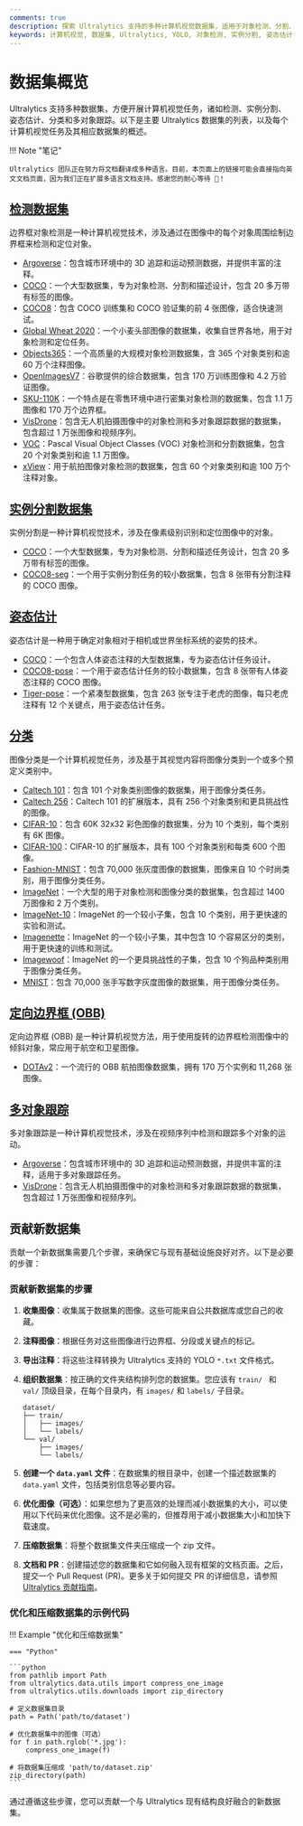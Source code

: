 ```yaml
---
comments: true
description: 探索 Ultralytics 支持的多种计算机视觉数据集，适用于对象检测、分割、姿态估计、图像分类和多对象跟踪。
keywords: 计算机视觉, 数据集, Ultralytics, YOLO, 对象检测, 实例分割, 姿态估计, 图像分类, 多对象跟踪
---
```


# 数据集概览

Ultralytics 支持多种数据集，方便开展计算机视觉任务，诸如检测、实例分割、姿态估计、分类和多对象跟踪。以下是主要 Ultralytics 数据集的列表，以及每个计算机视觉任务及其相应数据集的概述。

!!! Note "笔记"

    Ultralytics 团队正在努力将文档翻译成多种语言。目前，本页面上的链接可能会直接指向英文文档页面，因为我们正在扩展多语言文档支持。感谢您的耐心等待 🙏！

## [检测数据集](/../datasets/detect/index.md)

边界框对象检测是一种计算机视觉技术，涉及通过在图像中的每个对象周围绘制边界框来检测和定位对象。

- [Argoverse](/../datasets/detect/argoverse.md)：包含城市环境中的 3D 追踪和运动预测数据，并提供丰富的注释。
- [COCO](/../datasets/detect/coco.md)：一个大型数据集，专为对象检测、分割和描述设计，包含 20 多万带有标签的图像。
- [COCO8](/../datasets/detect/coco8.md)：包含 COCO 训练集和 COCO 验证集的前 4 张图像，适合快速测试。
- [Global Wheat 2020](/../datasets/detect/globalwheat2020.md)：一个小麦头部图像的数据集，收集自世界各地，用于对象检测和定位任务。
- [Objects365](/../datasets/detect/objects365.md)：一个高质量的大规模对象检测数据集，含 365 个对象类别和逾 60 万个注释图像。
- [OpenImagesV7](/../datasets/detect/open-images-v7.md)：谷歌提供的综合数据集，包含 170 万训练图像和 4.2 万验证图像。
- [SKU-110K](/../datasets/detect/sku-110k.md)：一个特点是在零售环境中进行密集对象检测的数据集，包含 1.1 万图像和 170 万个边界框。
- [VisDrone](/../datasets/detect/visdrone.md)：包含无人机拍摄图像中的对象检测和多对象跟踪数据的数据集，包含超过 1 万张图像和视频序列。
- [VOC](/../datasets/detect/voc.md)：Pascal Visual Object Classes (VOC) 对象检测和分割数据集，包含 20 个对象类别和逾 1.1 万图像。
- [xView](/../datasets/detect/xview.md)：用于航拍图像对象检测的数据集，包含 60 个对象类别和逾 100 万个注释对象。

## [实例分割数据集](/../datasets/segment/index.md)

实例分割是一种计算机视觉技术，涉及在像素级别识别和定位图像中的对象。

- [COCO](/../datasets/segment/coco.md)：一个大型数据集，专为对象检测、分割和描述任务设计，包含 20 多万带有标签的图像。
- [COCO8-seg](/../datasets/segment/coco8-seg.md)：一个用于实例分割任务的较小数据集，包含 8 张带有分割注释的 COCO 图像。

## [姿态估计](/../datasets/pose/index.md)

姿态估计是一种用于确定对象相对于相机或世界坐标系统的姿势的技术。

- [COCO](/../datasets/pose/coco.md)：一个包含人体姿态注释的大型数据集，专为姿态估计任务设计。
- [COCO8-pose](/../datasets/pose/coco8-pose.md)：一个用于姿态估计任务的较小数据集，包含 8 张带有人体姿态注释的 COCO 图像。
- [Tiger-pose](/../datasets/pose/tiger-pose.md)：一个紧凑型数据集，包含 263 张专注于老虎的图像，每只老虎注释有 12 个关键点，用于姿态估计任务。

## [分类](/../datasets/classify/index.md)

图像分类是一个计算机视觉任务，涉及基于其视觉内容将图像分类到一个或多个预定义类别中。

- [Caltech 101](/../datasets/classify/caltech101.md)：包含 101 个对象类别图像的数据集，用于图像分类任务。
- [Caltech 256](/../datasets/classify/caltech256.md)：Caltech 101 的扩展版本，具有 256 个对象类别和更具挑战性的图像。
- [CIFAR-10](/../datasets/classify/cifar10.md)：包含 60K 32x32 彩色图像的数据集，分为 10 个类别，每个类别有 6K 图像。
- [CIFAR-100](/../datasets/classify/cifar100.md)：CIFAR-10 的扩展版本，具有 100 个对象类别和每类 600 个图像。
- [Fashion-MNIST](/../datasets/classify/fashion-mnist.md)：包含 70,000 张灰度图像的数据集，图像来自 10 个时尚类别，用于图像分类任务。
- [ImageNet](/../datasets/classify/imagenet.md)：一个大型的用于对象检测和图像分类的数据集，包含超过 1400 万图像和 2 万个类别。
- [ImageNet-10](/../datasets/classify/imagenet10.md)：ImageNet 的一个较小子集，包含 10 个类别，用于更快速的实验和测试。
- [Imagenette](/../datasets/classify/imagenette.md)：ImageNet 的一个较小子集，其中包含 10 个容易区分的类别，用于更快速的训练和测试。
- [Imagewoof](/../datasets/classify/imagewoof.md)：ImageNet 的一个更具挑战性的子集，包含 10 个狗品种类别用于图像分类任务。
- [MNIST](/../datasets/classify/mnist.md)：包含 70,000 张手写数字灰度图像的数据集，用于图像分类任务。

## [定向边界框 (OBB)](/../datasets/obb/index.md)

定向边界框 (OBB) 是一种计算机视觉方法，用于使用旋转的边界框检测图像中的倾斜对象，常应用于航空和卫星图像。

- [DOTAv2](/../datasets/obb/dota-v2.md)：一个流行的 OBB 航拍图像数据集，拥有 170 万个实例和 11,268 张图像。

## [多对象跟踪](/../datasets/track/index.md)

多对象跟踪是一种计算机视觉技术，涉及在视频序列中检测和跟踪多个对象的运动。

- [Argoverse](/../datasets/detect/argoverse.md)：包含城市环境中的 3D 追踪和运动预测数据，并提供丰富的注释，适用于多对象跟踪任务。
- [VisDrone](/../datasets/detect/visdrone.md)：包含无人机拍摄图像中的对象检测和多对象跟踪数据的数据集，包含超过 1 万张图像和视频序列。

## 贡献新数据集

贡献一个新数据集需要几个步骤，来确保它与现有基础设施良好对齐。以下是必要的步骤：

### 贡献新数据集的步骤

1. **收集图像**：收集属于数据集的图像。这些可能来自公共数据库或您自己的收藏。

2. **注释图像**：根据任务对这些图像进行边界框、分段或关键点的标记。

3. **导出注释**：将这些注释转换为 Ultralytics 支持的 YOLO `*.txt` 文件格式。

4. **组织数据集**：按正确的文件夹结构排列您的数据集。您应该有 `train/ ` 和 `val/` 顶级目录，在每个目录内，有 `images/` 和 `labels/` 子目录。

    ```
    dataset/
    ├── train/
    │   ├── images/
    │   └── labels/
    └── val/
        ├── images/
        └── labels/
    ```

5. **创建一个 `data.yaml` 文件**：在数据集的根目录中，创建一个描述数据集的 `data.yaml` 文件，包括类别信息等必要内容。

6. **优化图像（可选）**：如果您想为了更高效的处理而减小数据集的大小，可以使用以下代码来优化图像。这不是必需的，但推荐用于减小数据集大小和加快下载速度。

7. **压缩数据集**：将整个数据集文件夹压缩成一个 zip 文件。

8. **文档和 PR**：创建描述您的数据集和它如何融入现有框架的文档页面。之后，提交一个 Pull Request (PR)。更多关于如何提交 PR 的详细信息，请参照 [Ultralytics 贡献指南](https://docs.ultralytics.com/help/contributing)。

### 优化和压缩数据集的示例代码

!!! Example "优化和压缩数据集"

    === "Python"

    ```python
    from pathlib import Path
    from ultralytics.data.utils import compress_one_image
    from ultralytics.utils.downloads import zip_directory

    # 定义数据集目录
    path = Path('path/to/dataset')

    # 优化数据集中的图像（可选）
    for f in path.rglob('*.jpg'):
        compress_one_image(f)

    # 将数据集压缩成 'path/to/dataset.zip'
    zip_directory(path)
    ```

通过遵循这些步骤，您可以贡献一个与 Ultralytics 现有结构良好融合的新数据集。
